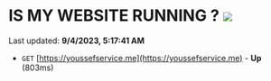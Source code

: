 # IS MY WEBSITE RUNNING ? [![](https://img.shields.io/static/v1?label=Sponsor&message=%E2%9D%A4&logo=GitHub&color=%23fe8e86)](https://github.com/sponsors/<username>)

Last updated: **9/4/2023, 5:17:41 AM**

- `GET` [https://youssefservice.me](https://youssefservice.me) - **Up** (803ms)
